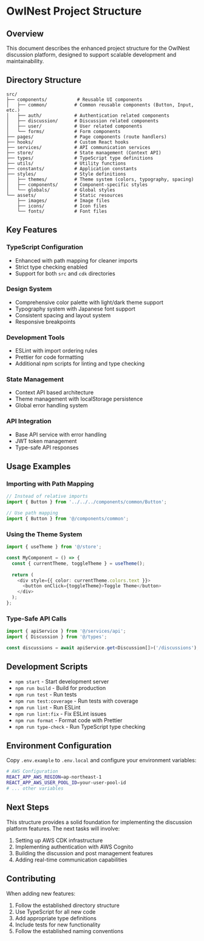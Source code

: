 # OwlNest Project Structure

## Overview

This document describes the enhanced project structure for the OwlNest discussion platform, designed to support scalable development and maintainability.

## Directory Structure

```
src/
├── components/           # Reusable UI components
│   ├── common/          # Common reusable components (Button, Input, etc.)
│   ├── auth/            # Authentication related components
│   ├── discussion/      # Discussion related components
│   ├── user/            # User related components
│   └── forms/           # Form components
├── pages/               # Page components (route handlers)
├── hooks/               # Custom React hooks
├── services/            # API communication services
├── store/               # State management (Context API)
├── types/               # TypeScript type definitions
├── utils/               # Utility functions
├── constants/           # Application constants
├── styles/              # Style definitions
│   ├── themes/          # Theme system (colors, typography, spacing)
│   ├── components/      # Component-specific styles
│   └── globals/         # Global styles
└── assets/              # Static resources
    ├── images/          # Image files
    ├── icons/           # Icon files
    └── fonts/           # Font files
```

## Key Features

### TypeScript Configuration
- Enhanced with path mapping for cleaner imports
- Strict type checking enabled
- Support for both `src` and `cdk` directories

### Design System
- Comprehensive color palette with light/dark theme support
- Typography system with Japanese font support
- Consistent spacing and layout system
- Responsive breakpoints

### Development Tools
- ESLint with import ordering rules
- Prettier for code formatting
- Additional npm scripts for linting and type checking

### State Management
- Context API based architecture
- Theme management with localStorage persistence
- Global error handling system

### API Integration
- Base API service with error handling
- JWT token management
- Type-safe API responses

## Usage Examples

### Importing with Path Mapping
```typescript
// Instead of relative imports
import { Button } from '../../../components/common/Button';

// Use path mapping
import { Button } from '@/components/common';
```

### Using the Theme System
```typescript
import { useTheme } from '@/store';

const MyComponent = () => {
  const { currentTheme, toggleTheme } = useTheme();
  
  return (
    <div style={{ color: currentTheme.colors.text }}>
      <button onClick={toggleTheme}>Toggle Theme</button>
    </div>
  );
};
```

### Type-Safe API Calls
```typescript
import { apiService } from '@/services/api';
import { Discussion } from '@/types';

const discussions = await apiService.get<Discussion[]>('/discussions');
```

## Development Scripts

- `npm start` - Start development server
- `npm run build` - Build for production
- `npm run test` - Run tests
- `npm run test:coverage` - Run tests with coverage
- `npm run lint` - Run ESLint
- `npm run lint:fix` - Fix ESLint issues
- `npm run format` - Format code with Prettier
- `npm run type-check` - Run TypeScript type checking

## Environment Configuration

Copy `.env.example` to `.env.local` and configure your environment variables:

```bash
# AWS Configuration
REACT_APP_AWS_REGION=ap-northeast-1
REACT_APP_AWS_USER_POOL_ID=your-user-pool-id
# ... other variables
```

## Next Steps

This structure provides a solid foundation for implementing the discussion platform features. The next tasks will involve:

1. Setting up AWS CDK infrastructure
2. Implementing authentication with AWS Cognito
3. Building the discussion and post management features
4. Adding real-time communication capabilities

## Contributing

When adding new features:
1. Follow the established directory structure
2. Use TypeScript for all new code
3. Add appropriate type definitions
4. Include tests for new functionality
5. Follow the established naming conventions